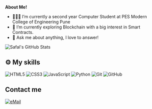 


**About Me!**

- 👨🏽‍💻 I’m currently a second year Computer Student at PES Modern College of Engineering Pune
- 🌱 I’m currently exploring Blockchain with a big interest in Smart Contracts. 
- 💬 Ask me about anything, I love to answer!


<img src="https://github-readme-stats.vercel.app/api?username=Safal009&show_icons=true&hide_border=true&count_private=true&theme=shades-of-purple&icon_color=fad000" alt="Safal's GitHub Stats">




## ⚙️ My skills

![HTML5](https://img.shields.io/badge/html5%20-%23E34F26.svg?&style=for-the-badge&logo=html5&logoColor=white)
![CSS3](https://img.shields.io/badge/css3%20-%231572B6.svg?&style=for-the-badge&logo=css3&logoColor=white)
![JavaScript](https://img.shields.io/badge/javascript%20-%23323330.svg?&style=for-the-badge&logo=javascript&logoColor=%23F7DF1E&color=3d3919)
![Python](https://img.shields.io/badge/python-%230095D5.svg?&style=for-the-badge&logo=python&logoColor=white)
![Git](https://img.shields.io/badge/git%20-%23F05033.svg?&style=for-the-badge&logo=git&logoColor=white&Color=c95410)
![GitHub](https://img.shields.io/badge/github%20-%23121011.svg?&style=for-the-badge&logo=github&logoColor=white&color=283238)

## Contact me

<a href="mailto:msafalb43@gmail.com-">
<img alt="eMail" src="https://img.shields.io/badge/safalb43@gmail.com-D14836?style=for-the-badge&logo=gmail&logoColor=white" />
</a>


